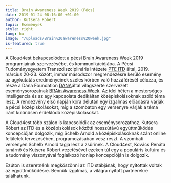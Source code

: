 ```yaml
---
title: Brain Awareness Week 2019 (Pécs)
date: 2019-01-24 08:16:00 +01:00
author: Kutsera Róbert
topic: Események
style: right
lang: hu
image: "/uploads/Brain%20awareness%20week.jpg"
is-featured: true
---
```


A Cloud4est bekapcsolódott a pécsi Brain Awareness Week 2019 programjainak szervezésébe, és kommunikációjába. A Pécsi Tudományegyetem Transzdiszciplináris Intézete [PTE ITD](http://itdweb.hu/hu/kezdolap/) által, 2019. március 20-23. között, immár másodszor megrendezésre kerülő esemény az agykutatás eredményeinek széles körben való hozzáférését célozza, és része a Dana Foundation [DANA](http://www.dana.org/)által világszerte szervezett eseménysorozatnak [BRAin Awareness Week](http://www.dana.org/baw/).
Az idei héten a mesterséges intelligencia és az agy kapcsolata dedikáltan középiskolásoknak szóló téma lesz. A rendezvény első napján kora délután egy izgalmas előadásra várják a pécsi középiskolásokat, míg a szombaton egy versenyre várják a téma iránt különösen érdeklődő középiskolásokat.

A Cloud4est több szálon is kapcsolódik az eseménysorozathoz. Kutsera Róbert az ITD és a középiskolások közötti hosszútávú együttműködés koncepcióján dolgozik, míg Schelb Arnold a középiskolásoknak szánt online felületek tervezésében, programozásában vesz részt. A szombati versenyen Schelb Arnold tagja lesz a zsűrinek. A Cloud4est, Kovács Renáta tanárnő és Kutsera Róbert vezetésével ezeken túl egy a populáris kultúra és a tudomány viszonyával foglalkozó honlap koncepcióján is dolgozik.

Ezúton is szeretnénk megköszönni az ITD stábjának, hogy nyitottak voltak az együttműködésre. Bennük izgalmas, a világra nyitott partnerekre találhatunk.     
